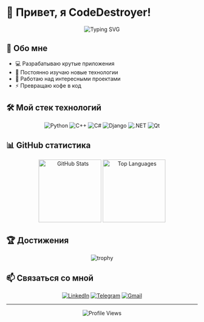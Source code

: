 # 👋 Привет, я CodeDestroyer!

<div align="center">
  <img src="https://readme-typing-svg.herokuapp.com?font=Fira+Code&size=25&duration=3000&pause=1000&width=435&lines=Full-Stack+разработчик;Творец+кода;Решатель+проблем" alt="Typing SVG" />
</div>

## 🚀 Обо мне

- 💻 Разрабатываю крутые приложения 
- 🌱 Постоянно изучаю новые технологии
- 🔭 Работаю над интересными проектами
- ⚡ Превращаю кофе в код

## 🛠️ Мой стек технологий

<div align="center">
  
  ![Python](https://img.shields.io/badge/-Python-3776AB?style=for-the-badge&logo=python&logoColor=white)
  ![C++](https://img.shields.io/badge/-C++-00599C?style=for-the-badge&logo=c%2B%2B&logoColor=white)
  ![C#](https://img.shields.io/badge/-C%23-239120?style=for-the-badge&logo=c-sharp&logoColor=white)
  ![Django](https://img.shields.io/badge/-Django-092E20?style=for-the-badge&logo=django&logoColor=white)
  ![.NET](https://img.shields.io/badge/-.NET-512BD4?style=for-the-badge&logo=dotnet&logoColor=white)
  ![Qt](https://img.shields.io/badge/-Qt-41CD52?style=for-the-badge&logo=qt&logoColor=white)
  
</div>

## 📊 GitHub статистика

<div align="center">
  <img src="https://github-readme-stats.vercel.app/api?username=vadimx-stack&show_icons=true&theme=tokyonight" alt="GitHub Stats" height="165">
  <img src="https://github-readme-stats.vercel.app/api/top-langs/?username=vadimx-stack&layout=compact&theme=tokyonight" alt="Top Languages" height="165">
</div>

## 🏆 Достижения

<div align="center">
  <img src="https://github-profile-trophy.vercel.app/?username=vadimx-stack&theme=discord&column=7" alt="trophy">
</div>

## 📫 Связаться со мной

<div align="center">
  
  [![LinkedIn](https://img.shields.io/badge/-LinkedIn-0077B5?style=for-the-badge&logo=linkedin&logoColor=white)](https://linkedin.com/)
  [![Telegram](https://img.shields.io/badge/-Telegram-2CA5E0?style=for-the-badge&logo=telegram&logoColor=white)](https://t.me/)
  [![Gmail](https://img.shields.io/badge/-Gmail-D14836?style=for-the-badge&logo=gmail&logoColor=white)](mailto:email@example.com)
  
</div>

---

<div align="center">
  <img src="https://komarev.com/ghpvc/?username=vadimx-stack&style=flat-square&color=blue" alt="Profile Views">
</div> 
